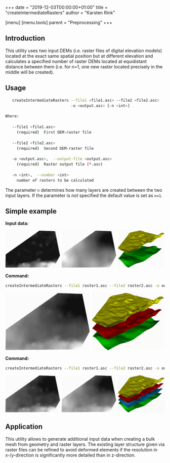 +++
date = "2019-12-03T00:00:00+01:00"
title = "createIntermediateRasters"
author = "Karsten Rink"

[menu]
  [menu.tools]
    parent = "Preprocessing"
+++

## Introduction

This utility uses two input DEMs (i.e. raster files of digital elevation models) located at the exact same spatial position but at different elevation and calculates a specified number of raster DEMs located at equidistant distance between them (i.e. for n=1, one new raster located precisely in the middle will be created).

## Usage

```bash
   createIntermediateRasters --file1 <file1.asc> --file2 <file2.asc>
                             -o <output.asc> [-n <int>]

Where:

   --file1 <file1.asc>
     (required)  First DEM-raster file

   --file2 <file2.asc>
     (required)  Second DEM-raster file

   -o <output.asc>,  --output-file <output.asc>
     (required)  Raster output file (*.asc)

   -n <int>,  --number <int>
     number of rasters to be calculated
```

The parameter ```n``` determines how many layers are created between the two input layers. If the parameter is not specified the default value is set as ```n=1```.

## Simple example

**Input data:**

![Two input rasters](createIntermediateRasters-input.png "Two input rasters as well as their 3D surface representation. Darker pixels represent values at a lower elevation while brighter pixels represent higher elevaton. In the 3D visualisation, the left-most raster is represented by the green surface and the right-most raster by the yellow surface.")

**Command:**

```bash
createIntermediateRasters --file1 raster1.asc --file2 raster2.asc -o output.asc -n 1
```

![A new raster is created in the exact center between the two input rasters](createIntermediateRasters-output1.png#two-third "A new raster is created in the exact center between the two input rasters. In the 3D representation, the new layer is shown in red.")

**Command:**

```bash
createIntermediateRasters --file1 raster1.asc --file2 raster2.asc -o output.asc -n 2
```

<!-- vale off -->
![For `n=2`, two new raster are generated, represented here in red and blue.](createIntermediateRasters-output2.png "For ```n>1``` multiple rasters are created at equidistant distances between the two input rasters. For ```n=2```, two new rasters are generated, represented here in red and blue.")
<!-- vale on -->

## Application

This utility allows to generate additional input data when creating a bulk mesh from geometry and raster layers. The existing layer structure given via raster files can be refined to avoid deformed elements if the resolution in x-/y-direction is significantly more detailed than in z-direction.
